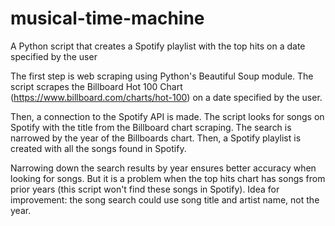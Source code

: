 # musical-time-machine
A Python script that creates a Spotify playlist with the top hits on a date specified by the user

The first step is web scraping using Python's Beautiful Soup module. The script scrapes the Billboard Hot 100 Chart (https://www.billboard.com/charts/hot-100) on a date specified by the user.

Then, a connection to the Spotify API is made. The script looks for songs on Spotify with the title from the Billboard chart scraping. The search is narrowed by the year of the Billboards chart. Then, a Spotify playlist is created with all the songs found in Spotify.

Narrowing down the search results by year ensures better accuracy when looking for songs. But it is a problem when the top hits chart has songs from prior years (this script won't find these songs in Spotify). Idea for improvement: the song search could use song title and artist name, not the year.
